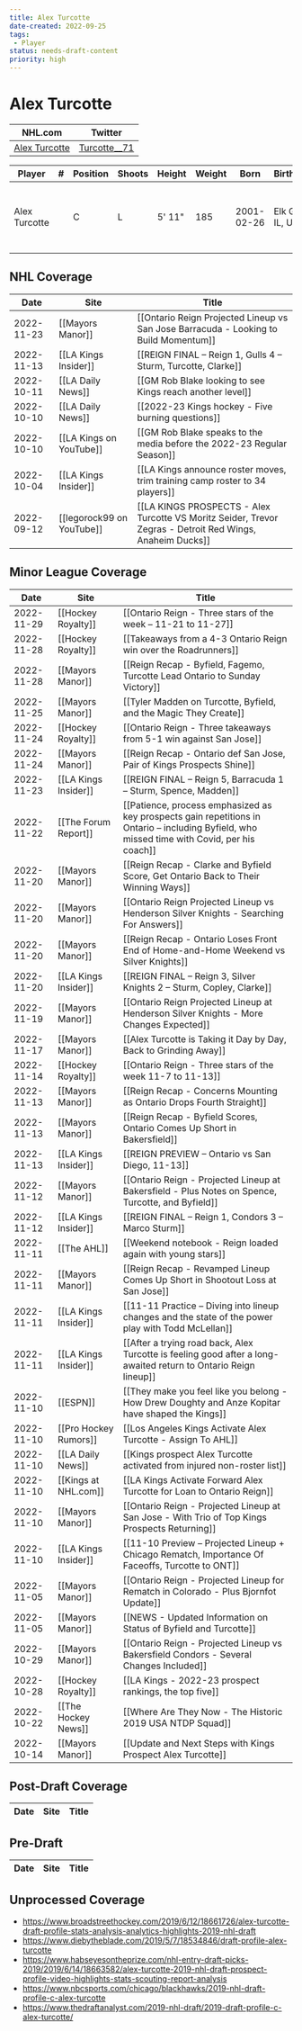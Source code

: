 ```yaml
---
title: Alex Turcotte
date-created: 2022-09-25
tags:
 - Player
status: needs-draft-content
priority: high
---
```


# Alex Turcotte

NHL.com | Twitter
-|-
[Alex Turcotte](https://www.nhl.com/player/alex-turcotte-8481532) | [Turcotte__71](https://twitter.com/Turcotte__71)

Player | \# | Position | Shoots | Height | Weight | Born | Birthplace | Draft
---|---|---|---|---|---|---|---|---
Alex Turcotte | | C | L | 5' 11" | 185 | 2001-02-26 | Elk Grove, IL, USA | 2019 LAK, 1st rd, 5th pk (5th overall) 
 

## NHL  Coverage
| Date       | Site                    | Title                                                                                |
| ---------- | ----------------------- | ------------------------------------------------------------------------------------ |
| 2022-11-23 | [[Mayors Manor]] | [[Ontario Reign Projected Lineup vs San Jose Barracuda - Looking to Build Momentum]] |
| 2022-11-13 | [[LA Kings Insider]]    | [[REIGN FINAL – Reign 1, Gulls 4 – Sturm, Turcotte, Clarke]]                         |
| 2022-10-11 | [[LA Daily News]]       | [[GM Rob Blake looking to see Kings reach another level]]                            |
| 2022-10-10 | [[LA Daily News]]       | [[2022-23 Kings hockey - Five burning questions]]                                    |
| 2022-10-10 | [[LA Kings on YouTube]] | [[GM Rob Blake speaks to the media before the 2022-23 Regular Season]]               |
| 2022-10-04 | [[LA Kings Insider]]    | [[LA Kings announce roster moves, trim training camp roster to 34 players]]          |
| 2022-09-12 | [[legorock99 on YouTube]] | [[LA KINGS PROSPECTS - Alex Turcotte VS Moritz Seider, Trevor Zegras - Detroit Red Wings, Anaheim Ducks]] |


## Minor League Coverage
| Date       | Site                  | Title                                                                                                                                        |
| ---------- | --------------------- | -------------------------------------------------------------------------------------------------------------------------------------------- |
| 2022-11-29 | [[Hockey Royalty]]    | [[Ontario Reign - Three stars of the week – 11-21 to 11-27]]                                                                                 |
| 2022-11-28 | [[Hockey Royalty]]    | [[Takeaways from a 4-3 Ontario Reign win over the Roadrunners]]                                                                              |
| 2022-11-28 | [[Mayors Manor]]      | [[Reign Recap - Byfield, Fagemo, Turcotte Lead Ontario to Sunday Victory]]                                                                   |
| 2022-11-25 | [[Mayors Manor]]      | [[Tyler Madden on Turcotte, Byfield, and the Magic They Create]]                                                                             |
| 2022-11-24 | [[Hockey Royalty]]    | [[Ontario Reign - Three takeaways from 5-1 win against San Jose]]                                                                            |
| 2022-11-24 | [[Mayors Manor]]      | [[Reign Recap - Ontario def San Jose, Pair of Kings Prospects Shine]]                                                                        |
| 2022-11-23 | [[LA Kings Insider]]  | [[REIGN FINAL – Reign 5, Barracuda 1 – Sturm, Spence, Madden]]                                                                               |
| 2022-11-22 | [[The Forum Report]]  | [[Patience, process emphasized as key prospects gain repetitions in Ontario – including Byfield, who missed time with Covid, per his coach]] |
| 2022-11-20 | [[Mayors Manor]]      | [[Reign Recap - Clarke and Byfield Score, Get Ontario Back to Their Winning Ways]]                                                           |
| 2022-11-20 | [[Mayors Manor]]      | [[Ontario Reign Projected Lineup vs Henderson Silver Knights - Searching For Answers]]                                                       |
| 2022-11-20 | [[Mayors Manor]]      | [[Reign Recap - Ontario Loses Front End of Home-and-Home Weekend vs Silver Knights]]                                                         |
| 2022-11-20 | [[LA Kings Insider]]  | [[REIGN FINAL – Reign 3, Silver Knights 2 – Sturm, Copley, Clarke]]                                                                          |
| 2022-11-19 | [[Mayors Manor]]      | [[Ontario Reign Projected Lineup at Henderson Silver Knights - More Changes Expected]]                                                       |
| 2022-11-17 | [[Mayors Manor]]      | [[Alex Turcotte is Taking it Day by Day, Back to Grinding Away]]                                                                             |
| 2022-11-14 | [[Hockey Royalty]]    | [[Ontario Reign - Three stars of the week 11-7 to 11-13]]                                                                                    |
| 2022-11-13 | [[Mayors Manor]]      | [[Reign Recap - Concerns Mounting as Ontario Drops Fourth Straight]]                                                                         |
| 2022-11-13 | [[Mayors Manor]]      | [[Reign Recap - Byfield Scores, Ontario Comes Up Short in Bakersfield]]                                                                      |
| 2022-11-13 | [[LA Kings Insider]]  | [[REIGN PREVIEW – Ontario vs San Diego, 11-13]]                                                                                              |
| 2022-11-12 | [[Mayors Manor]]      | [[Ontario Reign - Projected Lineup at Bakersfield - Plus Notes on Spence, Turcotte, and Byfield]]                                            |
| 2022-11-12 | [[LA Kings Insider]]  | [[REIGN FINAL – Reign 1, Condors 3 – Marco Sturm]]                                                                                           |
| 2022-11-11 | [[The AHL]]           | [[Weekend notebook - Reign loaded again with young stars]]                                                                                   |
| 2022-11-11 | [[Mayors Manor]]      | [[Reign Recap - Revamped Lineup Comes Up Short in Shootout Loss at San Jose]]                                                                |
| 2022-11-11 | [[LA Kings Insider]]  | [[11-11 Practice – Diving into lineup changes and the state of the power play with Todd McLellan]]                                           |
| 2022-11-11 | [[LA Kings Insider]]  | [[After a trying road back, Alex Turcotte is feeling good after a long-awaited return to Ontario Reign lineup]]                              |
| 2022-11-10 | [[ESPN]]              | [[They make you feel like you belong - How Drew Doughty and Anze Kopitar have shaped the Kings]]                                             |
| 2022-11-10 | [[Pro Hockey Rumors]] | [[Los Angeles Kings Activate Alex Turcotte - Assign To AHL]]                                                                                 |
| 2022-11-10 | [[LA Daily News]]     | [[Kings prospect Alex Turcotte activated from injured non-roster list]]                                                                      |
| 2022-11-10 | [[Kings at NHL.com]]  | [[LA Kings Activate Forward Alex Turcotte for Loan to Ontario Reign]]                                                                        |
| 2022-11-10 | [[Mayors Manor]]      | [[Ontario Reign - Projected Lineup at San Jose - With Trio of Top Kings Prospects Returning]]                                                |
| 2022-11-10 | [[LA Kings Insider]]  | [[11-10 Preview – Projected Lineup + Chicago Rematch, Importance Of Faceoffs, Turcotte to ONT]]                                              |
| 2022-11-05 | [[Mayors Manor]]      | [[Ontario Reign - Projected Lineup for Rematch in Colorado - Plus Bjornfot Update]]                                                          |
| 2022-11-05 | [[Mayors Manor]]      | [[NEWS - Updated Information on Status of Byfield and Turcotte]]                                                                             |
| 2022-10-29 | [[Mayors Manor]]      | [[Ontario Reign - Projected Lineup vs Bakersfield Condors - Several Changes Included]]                                                       |
| 2022-10-28 | [[Hockey Royalty]]    | [[LA Kings - 2022-23 prospect rankings, the top five]]                                                                                       |
| 2022-10-22 | [[The Hockey News]]   | [[Where Are They Now - The Historic 2019 USA NTDP Squad]]                                                                                    |
| 2022-10-14 | [[Mayors Manor]]      | [[Update and Next Steps with Kings Prospect Alex Turcotte]]                                                     |


## Post-Draft Coverage
Date | Site |  Title
---|---|---


## Pre-Draft
Date | Site |  Title
---|---|---


## Unprocessed Coverage
- https://www.broadstreethockey.com/2019/6/12/18661726/alex-turcotte-draft-profile-stats-analysis-analytics-highlights-2019-nhl-draft
- https://www.diebytheblade.com/2019/5/7/18534846/draft-profile-alex-turcotte
- https://www.habseyesontheprize.com/nhl-entry-draft-picks-2019/2019/6/14/18663582/alex-turcotte-2019-nhl-draft-prospect-profile-video-highlights-stats-scouting-report-analysis
- https://www.nbcsports.com/chicago/blackhawks/2019-nhl-draft-profile-c-alex-turcotte
- https://www.thedraftanalyst.com/2019-nhl-draft/2019-draft-profile-c-alex-turcotte/